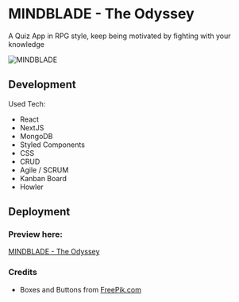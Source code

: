 # MINDBLADE - The Odyssey

A Quiz App in RPG style, keep being motivated by fighting with your knowledge

![MINDBLADE](https://github.com/BenRodProd/capstone-project/assets/125862830/695c7b37-5f7e-4cfa-a1b5-dd947e929f13)

## Development

Used Tech:

- React
- NextJS
- MongoDB
- Styled Components
- CSS
- CRUD
- Agile / SCRUM
- Kanban Board
- Howler


## Deployment

### Preview here:

[MINDBLADE - The Odyssey](https://capstone-project-kohl-seven.vercel.app/)

### Credits

- Boxes and Buttons from [FreePik.com](https://www.freepik.com/free-vector/medieval-game-menu-frames-ui-elements-buttons_26230908.htm#query=game%20button&position=39&from_view=search&track=ais)
